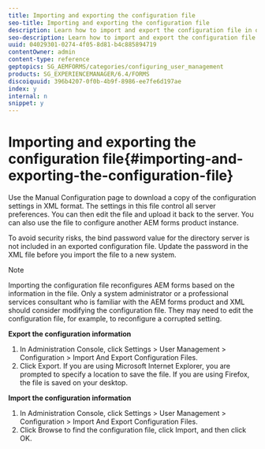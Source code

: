 ```yaml
---
title: Importing and exporting the configuration file
seo-title: Importing and exporting the configuration file
description: Learn how to import and export the configuration file in order to edit server preferences or configure another AEM forms product instance.
seo-description: Learn how to import and export the configuration file in order to edit server preferences or configure another AEM forms product instance.
uuid: 04029301-0274-4f05-8d81-b4c885894719
contentOwner: admin
content-type: reference
geptopics: SG_AEMFORMS/categories/configuring_user_management
products: SG_EXPERIENCEMANAGER/6.4/FORMS
discoiquuid: 396b4207-0f0b-4b9f-8986-ee7fe6d197ae
index: y
internal: n
snippet: y
---
```


# Importing and exporting the configuration file{#importing-and-exporting-the-configuration-file}

Use the Manual Configuration page to download a copy of the configuration settings in XML format. The settings in this file control all server preferences. You can then edit the file and upload it back to the server. You can also use the file to configure another AEM forms product instance.

To avoid security risks, the bind password value for the directory server is not included in an exported configuration file. Update the password in the XML file before you import the file to a new system.

>[!NOTE]
>
>Importing the configuration file reconfigures AEM forms based on the information in the file. Only a system administrator or a professional services consultant who is familiar with the AEM forms product and XML should consider modifying the configuration file. They may need to edit the configuration file, for example, to reconfigure a corrupted setting.

**Export the configuration information**

1. In Administration Console, click Settings &gt; User Management &gt; Configuration &gt; Import And Export Configuration Files.
1. Click Export. If you are using Microsoft Internet Explorer, you are prompted to specify a location to save the file. If you are using Firefox, the file is saved on your desktop.

**Import the configuration information**

1. In Administration Console, click Settings &gt; User Management &gt; Configuration &gt; Import And Export Configuration Files.
1. Click Browse to find the configuration file, click Import, and then click OK.

